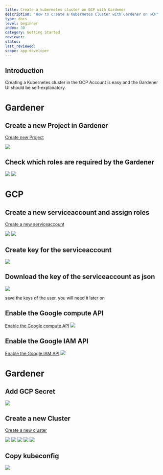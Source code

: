 ```yaml
---
title: Create a kubernetes cluster on GCP with Gardener
description: "How to create a Kubernetes Cluster with Gardener on GCP"
type: docs
level: beginner
index: 30
category: Getting Started
reviewer:
status:
last_reviewed:
scope: app-developer
---
```


## Introduction
Creating a Kubernetes cluster in the GCP Account is easy and the Gardener UI should be self-explanatory.

# Gardener
## Create a new Project in Gardener

[Create new Project](https://dashboard.garden.canary.k8s.ondemand.com/login)

<img src="new_gardener_project.jpg">


## Check which roles are required by the Gardener
<img src="gardenergcpsecret1.jpg">

<img src="gardenergcpsecret2.jpg">

# GCP

## Create a new serviceaccount and assign roles
[Create a new serviceaccount](https://console.cloud.google.com/iam-admin/serviceaccounts)

<img src="gcpcreateserviceaccount0.jpg">

<img src="gcpcreateserviceaccount1.jpg">

## Create key for the serviceaccount

<img src="gcpcreatekey.jpg">

## Download the key of the serviceaccount as json
<img src="gcpdownloadkey.jpg">

save the keys of the user, you will need it later on

## Enable the Google compute API
[Enable the Google compute API](https://console.developers.google.com/apis/library/compute.googleapis.com)
<img src="gcpcomputeengineapi.jpg">


## Enable the Google IAM API
[Enable the Google IAM API](https://console.developers.google.com/apis/api/iam.googleapis.com/overview)
<img src="gcpiamapi.jpg">

# Gardener
## Add GCP Secret
<img src="gardeneraddgcpsecret.jpg">


## Create a new Cluster
[Create a new cluster](https://dashboard.garden.canary.k8s.ondemand.com)

<img src="new_cluster.jpg">

<img src="gcpcreatecluster1.jpg">

<img src="gcpcreatecluster2.jpg">

<img src="create_cluster4.jpg">

<img src="gcpcreatecluster2.jpg">


## Copy kubeconfig
<img src="copy_kubeconfig.jpg">
